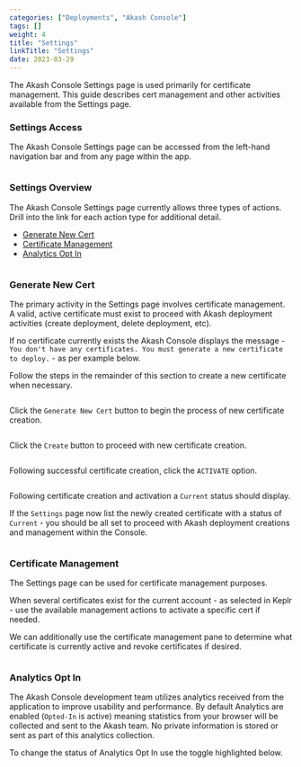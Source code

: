 ```yaml
---
categories: ["Deployments", "Akash Console"]
tags: []
weight: 4
title: "Settings"
linkTitle: "Settings"
date: 2023-03-29
---
```


The Akash Console Settings page is used primarily for certificate management.  This guide describes cert management and other activities available from the Settings page.

### Settings Access

The Akash Console Settings page can be accessed from the left-hand navigation bar and from any page within the app.

<figure><img src="../../.gitbook/assets/akashConsoleSettingsAccess.png" alt=""><figcaption></figcaption></figure>

### Settings Overview

The Akash Console Settings page currently allows three types of actions.  Drill into the link for each action type for additional detail.

* [Generate New Cert](settings.md#generate-new-cert)
* [Certificate Management](settings.md#certificate-management)
* [Analytics Opt In](settings.md#analytics-opt-in)

<figure><img src="../../.gitbook/assets/akashConsoleSettingsOverivew.png" alt=""><figcaption></figcaption></figure>

### Generate New Cert

The primary activity in the Settings page involves certificate management.  A valid, active certificate must exist to proceed with Akash deployment activities (create deployment, delete deployment, etc).

If no certificate currently exists the Akash Console displays the message - `You don't have any certificates. You must generate a new certificate to deploy.` - as per example below.

Follow the steps in the remainder of this section to create a new certificate when necessary.

<figure><img src="../../.gitbook/assets/akashConsoleNoCert.png" alt=""><figcaption></figcaption></figure>

Click the `Generate New Cert` button to begin the process of new certificate creation.

<figure><img src="../../.gitbook/assets/akashConsoleCreateNewCert.png" alt=""><figcaption></figcaption></figure>

Click the `Create` button to proceed with new certificate creation.

<figure><img src="../../.gitbook/assets/akashConsoleNewCert.png" alt=""><figcaption></figcaption></figure>

Following successful certificate creation, click the `ACTIVATE` option.

<figure><img src="../../.gitbook/assets/akashConsoleActivateCert.png" alt=""><figcaption></figcaption></figure>

Following certificate creation and activation a `Current` status should display.

If the `Settings` page now list the newly created certificate with a status of `Current` - you should be all set to proceed with Akash deployment creations and management within the Console.

<figure><img src="../../.gitbook/assets/akashConsoleCertCurrent.png" alt=""><figcaption></figcaption></figure>

### Certificate Management

The Settings page can be used for certificate management purposes.&#x20;

When several certificates exist for the current account - as selected in Keplr - use the available management actions to activate a specific cert if needed.

We can additionally use the certificate management pane to determine what certificate is currently active and revoke certificates if desired.

<figure><img src="../../.gitbook/assets/akashConsoleCertManagement.png" alt=""><figcaption></figcaption></figure>

### Analytics Opt In

The Akash Console development team utilizes analytics received from the application to improve usability and performance.  By default Analytics are enabled (`Opted-In` is active) meaning statistics from your browser will be collected and sent to the Akash team.  No private information is stored or sent as part of this analytics collection.

To change the status of Analytics Opt In use the toggle highlighted below.

<figure><img src="../../.gitbook/assets/akashConsoleAnalytics.png" alt=""><figcaption></figcaption></figure>
